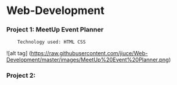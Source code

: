 # Web-Development
### Project 1: MeetUp Event Planner
        Technology used: HTML CSS
  ![alt tag] (https://raw.githubusercontent.com/jiuce/Web-Development/master/images/MeetUp%20Event%20Planner.png) 
### Project 2:
